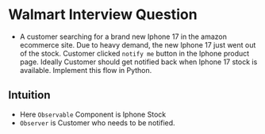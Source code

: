 # Walmart Interview Question

- A customer searching for a brand new Iphone 17 in the amazon ecommerce site. Due to heavy demand, the new Iphone 17 just went out of the stock. Customer clicked `notify me` button in the Iphone product page. Ideally Customer should get notified back when Iphone 17 stock is available.
Implement this flow in Python.

## Intuition

- Here `Observable` Component is Iphone Stock
- `Observer` is Customer who needs to be notified.
